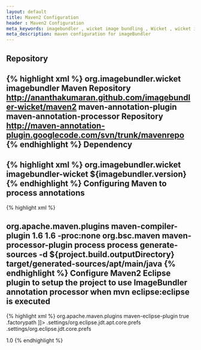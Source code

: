 ```yaml
---
layout: default
title: Maven2 Configuration
header : Maven2 Configuration
meta_keywords: imagebundler , wicket image bundling , Wicket , wicket image sprite  , maven config 
meta_description: maven configuration for imageBundler 
---
```


Repository
----------
{% highlight xml %}
<repositories>
 <repository>
  <id>org.imagebundler.wicket</id>
  <name>imagebundler Maven Repository</name>
  <url>http://ananthakumaran.github.com/imagebundler-wicket/maven2</url>
 </repository>
</repositories>
<pluginRepositories>
  <pluginRepository>
   <id>maven-annotation-plugin</id>
   <name>maven-annotation-processor Repository</name>
   <url>http://maven-annotation-plugin.googlecode.com/svn/trunk/mavenrepo</url>
  </pluginRepository>
 </pluginRepositories>
{% endhighlight %} 
Dependency
----------
{% highlight xml %}
<dependency>
 <groupId>org.imagebundler.wicket</groupId>
 <artifactId>imagebundler-wicket</artifactId>
 <version>${imagebundler.version}</version>
</dependency>
{% endhighlight %}
Configuring Maven to process annotations
----------------------------------------
{% highlight xml %}
<plugin>
 <!--
  set source compliance level to 1.6, do not use javac to run
  annotation processors, we will use the maven-processor-plugin to do
  this
  -->
 <groupId>org.apache.maven.plugins</groupId>
 <artifactId>maven-compiler-plugin</artifactId>
  <configuration>
	<source>1.6</source>
	<target>1.6</target>
	<compilerArgument>-proc:none</compilerArgument>
 </configuration>
</plugin>
<plugin>
 <groupId>org.bsc.maven</groupId>
 <artifactId>maven-processor-plugin</artifactId>
  <executions>
	<execution>
	 <id>process</id>
	 <goals>
	  <goal>process</goal>
	 </goals>
	<phase>generate-sources</phase>
	 <configuration>
	  <!--
	   maven annotation processor doesn't set the -d option which makes
	   the StandardLocation.CLASS_OUTPUT to point to the project root
	   directory. Note please make sure that the path doesn't contain
	   any spaces(again that breaks everything)
	   http://code.google.com/p/maven-annotation-plugin/issues/detail?id=12
	   -->
	  <compilerArguments>-d ${project.build.outputDirectory}</compilerArguments>
	  <outputDirectory>target/generated-sources/apt/main/java</outputDirectory>
	  </configuration>
	 </execution>
 </executions>
	<dependencies />
</plugin>
{% endhighlight %}
Configure Maven2 Eclipse plugin to setup the project to use ImageBundler annotation processor when mvn eclipse:eclipse is executed
----------------------------------------------------------------------------------------------------------------------------------
{% highlight xml %}
 <plugin>
  <groupId>org.apache.maven.plugins</groupId>
   <artifactId>maven-eclipse-plugin</artifactId>
   <configuration>
   <downloadSources>true</downloadSources>
    <additionalConfig>
     <file>
	  <name>.factorypath</name>
	   <content>
        <![CDATA[<factorypath>
        <factorypathentry kind="VARJAR" 
		id="M2_REPO/org/imagebundler/wicket/imagebundler-wicket/${imagebundler.version}/imagebundler-wicket-${imagebundler.version}.jar" 
		enabled="true" runInBatchMode="false"/>
        </factorypath>]]>
	   </content>
	 </file>
	<file>
	 <name>.settings/org.eclipse.jdt.apt.core.prefs</name>
	 <content>
     <![CDATA[
     eclipse.preferences.version=1
     org.eclipse.jdt.apt.aptEnabled=true
     org.eclipse.jdt.apt.genSrcDir=target/generated-sources/apt/main/java
     org.eclipse.jdt.apt.reconcileEnabled=true]]>
	</content>
	</file>
   <file>
	<name>.settings/org.eclipse.jdt.core.prefs</name>
	<!-- instead of doing this add org.eclipse.jdt.core.compiler.processAnnotations=enabled to the file directly -->
	<content>
	<![CDATA[
      org.eclipse.jdt.core.compiler.codegen.targetPlatform=1.6
      eclipse.preferences.version=1
      org.eclipse.jdt.core.compiler.source=1.6
      org.eclipse.jdt.core.compiler.compliance=1.6
      org.eclipse.jdt.core.compiler.processAnnotations=enabled]]>
	</content>
   </file>
  </additionalConfig>
 </configuration>
</plugin>

<properties>
  <imagebundler.version>1.0</imagebundler.version>
</properties>
{% endhighlight %}
